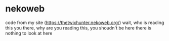 # nekoweb
code from my site (https://thetwixhunter.nekoweb.org/)
wait, who is reading this
you there, why are you reading this, you shoudn't be here there is nothing to look at here
